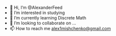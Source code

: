 - 👋 Hi, I’m @AlexanderFeed
- 👀 I’m interested in studying
- 🌱 I’m currently learning Discrete Math
- 💞️ I’m looking to collaborate on ...
- 📫 How to reach me alex1mishchenko@gmail.com

<!---
AlexanderFeed/AlexanderFeed is a ✨ special ✨ repository because its `README.md` (this file) appears on your GitHub profile.
You can click the Preview link to take a look at your changes.
--->

